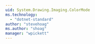 ```yaml
---
uid: System.Drawing.Imaging.ColorMode
ms.technology: 
  - "dotnet-standard"
author: "stevehoag"
ms.author: "shoag"
manager: "wpickett"
---
```

